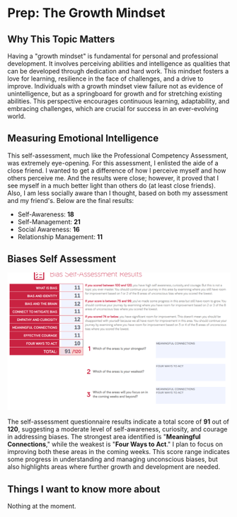 # Prep: The Growth Mindset

## Why This Topic Matters

Having a "growth mindset" is fundamental for personal and professional development. It involves perceiving abilities and intelligence as qualities that can be developed through dedication and hard work. This mindset fosters a love for learning, resilience in the face of challenges, and a drive to improve. Individuals with a growth mindset view failure not as evidence of unintelligence, but as a springboard for growth and for stretching existing abilities. This perspective encourages continuous learning, adaptability, and embracing challenges, which are crucial for success in an ever-evolving world.

## Measuring Emotional Intelligence

This self-assessment, much like the Professional Competency Assessment, was extremely eye-opening. For this assessment, I enlisted the aide of a close friend. I wanted to get a difference of how I perceive myself and how others perceive me. And the results were close; however, it proved that I see myself in a much better light than others do (at least close friends). Also, I am less socially aware than I thought, based on both my assessment and my friend's. Below are the final results:

- Self-Awareness: **18**
- Self-Management: **21**
- Social Awareness: **16**
- Relationship Management: **11**

## Biases Self Assessment

![Bias Self Assessment](../images/bias_self_assessment.png)

The self-assessment questionnaire results indicate a total score of **91** out of **120**, suggesting a moderate level of self-awareness, curiosity, and courage in addressing biases. The strongest area identified is "**Meaningful Connections**," while the weakest is "**Four Ways to Act**." I plan to focus on improving both these areas in the coming weeks. This score range indicates some progress in understanding and managing unconscious biases, but also highlights areas where further growth and development are needed.

## Things I want to know more about

Nothing at the moment.
